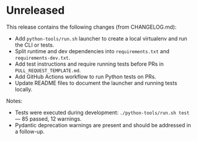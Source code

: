 # Unreleased

This release contains the following changes (from CHANGELOG.md):

- Add `python-tools/run.sh` launcher to create a local virtualenv and run the CLI or tests.
- Split runtime and dev dependencies into `requirements.txt` and `requirements-dev.txt`.
- Add test instructions and require running tests before PRs in `PULL_REQUEST_TEMPLATE.md`.
- Add GitHub Actions workflow to run Python tests on PRs.
- Update README files to document the launcher and running tests locally.

Notes:
- Tests were executed during development: `./python-tools/run.sh test` — 85 passed, 12 warnings.
- Pydantic deprecation warnings are present and should be addressed in a follow-up.
